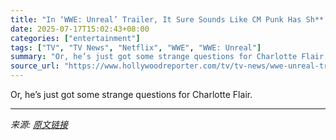 ```yaml
---
title: "In ‘WWE: Unreal’ Trailer, It Sure Sounds Like CM Punk Has Sh** Himself in the Ring Before"
date: 2025-07-17T15:02:43+08:00
categories: ["entertainment"]
tags: ["TV", "TV News", "Netflix", "WWE", "WWE: Unreal"]
summary: "Or, he’s just got some strange questions for Charlotte Flair."
source_url: "https://www.hollywoodreporter.com/tv/tv-news/wwe-unreal-trailer-cm-punk-netflix-1236318407/"
---
```


Or, he’s just got some strange questions for Charlotte Flair.

---

*来源: [原文链接](https://www.hollywoodreporter.com/tv/tv-news/wwe-unreal-trailer-cm-punk-netflix-1236318407/)*

